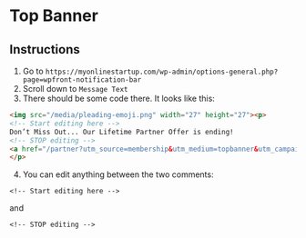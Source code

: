 # Top Banner

## Instructions

1. Go to `https://myonlinestartup.com/wp-admin/options-general.php?page=wpfront-notification-bar`
2. Scroll down to `Message Text`
3. There should be some code there. It looks like this:
```html
<img src="/media/pleading-emoji.png" width="27" height="27"><p>
<!-- Start editing here -->
Don’t Miss Out... Our Lifetime Partner Offer is ending!
<!-- STOP editing -->
<a href="/partner?utm_source=membership&utm_medium=topbanner&utm_campaign=partner" target="_blank" rel="noopener noreferrer"><strong>Check it out here.</strong></a>
</p>
```
4. You can edit anything between the two comments:

`<!-- Start editing here -->`

and

`<!-- STOP editing -->`